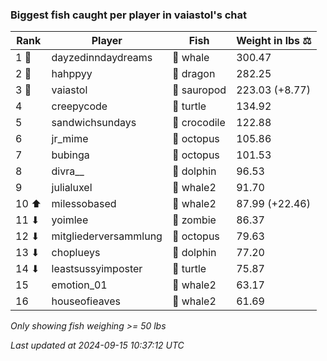 ### Biggest fish caught per player in vaiastol's chat
| Rank | Player | Fish | Weight in lbs ⚖️ |
|------|--------|-----------|---------|
| 1 🥇  | dayzedinndaydreams | 🐳 whale | 300.47 |
| 2 🥈  | hahppyy | 🐉 dragon | 282.25 |
| 3 🥉  | vaiastol | 🦕 sauropod | 223.03 (+8.77) |
| 4  | creepycode | 🐢 turtle | 134.92 |
| 5  | sandwichsundays | 🐊 crocodile | 122.88 |
| 6  | jr_mime | 🐙 octopus | 105.86 |
| 7  | bubinga | 🐙 octopus | 101.53 |
| 8  | divra__ | 🐬 dolphin | 96.53 |
| 9  | julialuxel | 🐋 whale2 | 91.70 |
| 10 ⬆ | milessobased | 🐋 whale2 | 87.99 (+22.46) |
| 11 ⬇ | yoimlee | 🧟 zombie | 86.37 |
| 12 ⬇ | mitgliederversammlung | 🐙 octopus | 79.63 |
| 13 ⬇ | choplueys | 🐬 dolphin | 77.20 |
| 14 ⬇ | leastsussyimposter | 🐢 turtle | 75.87 |
| 15  | emotion_01 | 🐋 whale2 | 63.17 |
| 16  | houseofieaves | 🐋 whale2 | 61.69 |

_Only showing fish weighing >= 50 lbs_

_Last updated at 2024-09-15 10:37:12 UTC_